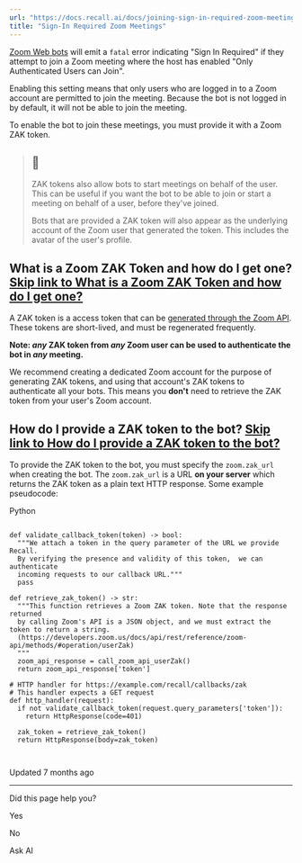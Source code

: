 ```yaml
---
url: "https://docs.recall.ai/docs/joining-sign-in-required-zoom-meetings"
title: "Sign-In Required Zoom Meetings"
---
```


[Zoom Web bots](https://recallai.readme.io/reference/zoom#zoom-web) will emit a `fatal` error indicating "Sign In Required" if they attempt to join a Zoom meeting where the host has enabled "Only Authenticated Users can Join".

Enabling this setting means that only users who are logged in to a Zoom account are permitted to join the meeting. Because the bot is not logged in by default, it will not be able to join the meeting.

To enable the bot to join these meetings, you must provide it with a Zoom ZAK token.

> ## 📘
>
> ZAK tokens also allow bots to start meetings on behalf of the user. This can be useful if you want the bot to be able to join or start a meeting on behalf of a user, before they've joined.
>
> Bots that are provided a ZAK token will also appear as the underlying account of the Zoom user that generated the token. This includes the avatar of the user's profile.

## What is a Zoom ZAK Token and how do I get one?   [Skip link to What is a Zoom ZAK Token and how do I get one?](https://docs.recall.ai/docs/joining-sign-in-required-zoom-meetings\#what-is-a-zoom-zak-token-and-how-do-i-get-one)

A ZAK token is a access token that can be [generated through the Zoom API](https://developers.zoom.us/docs/api/rest/reference/zoom-api/methods/#operation/userZak). These tokens are short-lived, and must be regenerated frequently.

**Note: _any_ ZAK token from _any_ Zoom user can be used to authenticate the bot in _any_ meeting.**

We recommend creating a dedicated Zoom account for the purpose of generating ZAK tokens, and using that account's ZAK tokens to authenticate all your bots. This means you **don't** need to retrieve the ZAK token from your user's Zoom account.

## How do I provide a ZAK token to the bot?   [Skip link to How do I provide a ZAK token to the bot?](https://docs.recall.ai/docs/joining-sign-in-required-zoom-meetings\#how-do-i-provide-a-zak-token-to-the-bot)

To provide the ZAK token to the bot, you must specify the `zoom.zak_url` when creating the bot. The `zoom.zak_url` is a URL **on your server** which returns the ZAK token as a plain text HTTP response. Some example pseudocode:

Python

```rdmd-code lang-python theme-light

def validate_callback_token(token) -> bool:
  """We attach a token in the query parameter of the URL we provide Recall.
  By verifying the presence and validity of this token,  we can authenticate
  incoming requests to our callback URL."""
  pass

def retrieve_zak_token() -> str:
  """This function retrieves a Zoom ZAK token. Note that the response returned
  by calling Zoom's API is a JSON object, and we must extract the token to return a string.
  (https://developers.zoom.us/docs/api/rest/reference/zoom-api/methods/#operation/userZak)
  """
  zoom_api_response = call_zoom_api_userZak()
  return zoom_api_response['token']

# HTTP handler for https://example.com/recall/callbacks/zak
# This handler expects a GET request
def http_handler(request):
  if not validate_callback_token(request.query_parameters['token']):
    return HttpResponse(code=401)

  zak_token = retrieve_zak_token()
  return HttpResponse(body=zak_token)



```

Updated 7 months ago

* * *

Did this page help you?

Yes

No

Ask AI